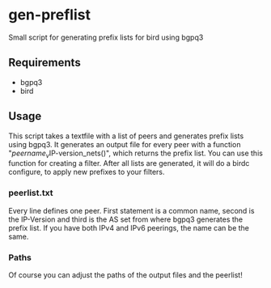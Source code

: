 # gen-preflist
Small script for generating prefix lists for bird using bgpq3

## Requirements
* bgpq3
* bird

## Usage
This script takes a textfile with a list of peers and generates prefix lists using bgpq3.
It generates an output file for every peer with a function "$peername_v$IP-version_nets()",
which returns the prefix list. You can use this function for creating a filter.
After all lists are generated, it will do a birdc configure, to apply new prefixes to your filters.

### peerlist.txt
Every line defines one peer. First statement is a common name, second is the IP-Version and third is the AS set from where bgpq3 generates the prefix list. If you have both IPv4 and IPv6 peerings, the name can be the same.

### Paths
Of course you can adjust the paths of the output files and the peerlist!
